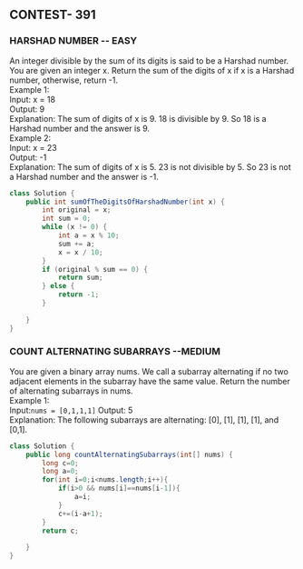 ## CONTEST- 391

### HARSHAD NUMBER -- EASY

An integer divisible by the sum of its digits is said to be a Harshad number. You are given an integer x. 
Return the sum of the digits of x if x is a Harshad number, otherwise, return -1.
</br>
Example 1:
</br>
Input: x = 18
</br>
Output: 9
</br>
Explanation:
The sum of digits of x is 9. 18 is divisible by 9. So 18 is a Harshad number and the answer is 9.
</br>
Example 2:
</br>
Input: x = 23
</br>
Output: -1
</br>
Explanation:
The sum of digits of x is 5. 23 is not divisible by 5. So 23 is not a Harshad number and the answer is -1.
```java
class Solution {
    public int sumOfTheDigitsOfHarshadNumber(int x) {
        int original = x; 
        int sum = 0;
        while (x != 0) {
            int a = x % 10;
            sum += a;
            x = x / 10;
        }
        if (original % sum == 0) { 
            return sum;
        } else {
            return -1;
        }
        
    }
}
```

### COUNT ALTERNATING SUBARRAYS --MEDIUM

You are given a binary array nums. We call a subarray alternating if no two adjacent elements in the subarray have the same value.
Return the number of alternating subarrays in nums.
</br>
Example 1:
</br>
Input:`nums = [0,1,1,1]`
Output: 5
</br>
Explanation:
The following subarrays are alternating: [0], [1], [1], [1], and [0,1].

```java
class Solution {
    public long countAlternatingSubarrays(int[] nums) {
        long c=0;
        long a=0;
        for(int i=0;i<nums.length;i++){
            if(i>0 && nums[i]==nums[i-1]){
                a=i;
            }
            c+=(i-a+1);
        }
        return c;
        
    }
}
```

